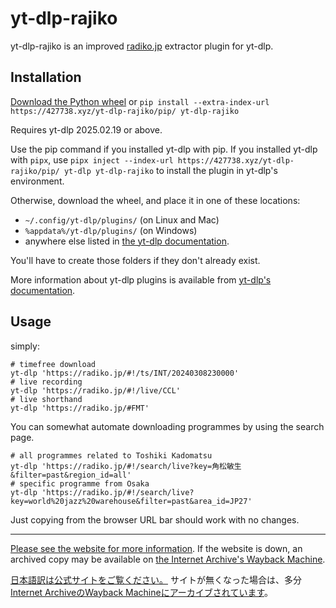 # yt-dlp-rajiko

yt-dlp-rajiko is an improved [radiko.jp](https://radiko.jp) extractor plugin for yt-dlp.

## Installation

[Download the Python wheel](https://427738.xyz/yt-dlp-rajiko/dl/yt_dlp_rajiko-latest.whl) or `pip install
--extra-index-url https://427738.xyz/yt-dlp-rajiko/pip/ yt-dlp-rajiko`

Requires yt-dlp 2025.02.19 or above.

Use the pip command if you installed yt-dlp with pip. If you installed
yt-dlp with `pipx`, use `pipx inject --index-url
https://427738.xyz/yt-dlp-rajiko/pip/ yt-dlp yt-dlp-rajiko` to install
the plugin in yt-dlp's environment.

Otherwise, download the wheel, and place it in one of these locations:

  - `~/.config/yt-dlp/plugins/` (on Linux and Mac)
  - `%appdata%/yt-dlp/plugins/` (on Windows)
  - anywhere else listed in [the yt-dlp
    documentation](https://github.com/yt-dlp/yt-dlp#installing-plugins).

You'll have to create those folders if they don't already exist.

More information about yt-dlp plugins is available from [yt-dlp's documentation](https://github.com/yt-dlp/yt-dlp#plugins).

## Usage

simply:

    # timefree download
    yt-dlp 'https://radiko.jp/#!/ts/INT/20240308230000'
    # live recording
    yt-dlp 'https://radiko.jp/#!/live/CCL'
    # live shorthand
    yt-dlp 'https://radiko.jp/#FMT'

You can somewhat automate downloading programmes by using the search
page.

    # all programmes related to Toshiki Kadomatsu
    yt-dlp 'https://radiko.jp/#!/search/live?key=角松敏生&filter=past&region_id=all'
    # specific programme from Osaka
    yt-dlp 'https://radiko.jp/#!/search/live?key=world%20jazz%20warehouse&filter=past&area_id=JP27'

Just copying from the browser URL bar should work with no changes.

----

[Please see the website for more information](https://427738.xyz/yt-dlp-rajiko/).
If the website is down, an archived copy may be available on [the Internet Archive's Wayback Machine](https://web.archive.org/web/*/https://427738.xyz/yt-dlp-rajiko/).

[日本語訳は公式サイトをご覧ください。](https://427738.xyz/yt-dlp-rajiko/index.ja.html)
サイトが無くなった場合は、多分[Internet ArchiveのWayback Machineにアーカイブされています](https://web.archive.org/web/*/https://427738.xyz/yt-dlp-rajiko/index.ja.html)。
